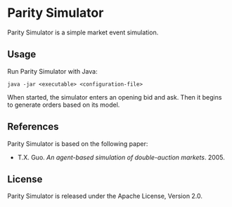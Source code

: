 Parity Simulator
================

Parity Simulator is a simple market event simulation.


Usage
-----

Run Parity Simulator with Java:

    java -jar <executable> <configuration-file>

When started, the simulator enters an opening bid and ask. Then it begins to
generate orders based on its model.


References
----------

Parity Simulator is based on the following paper:

  - T.X. Guo. _An agent-based simulation of double-auction markets_. 2005.


License
-------

Parity Simulator is released under the Apache License, Version 2.0.
